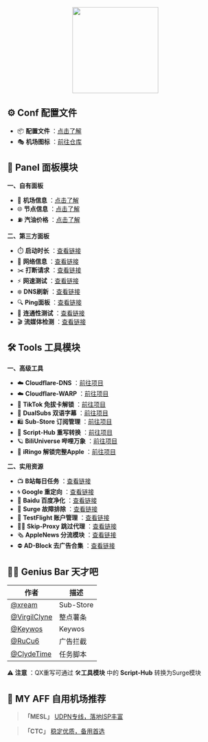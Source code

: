 <div align="center">
 <img src="https://raw.githubusercontent.com/cc63/Surge/main/Module/Surge.png" width="200">
</div>

## ⚙️ Conf 配置文件
-  📦 **配置文件** ：[点击了解](https://github.com/cc63/Surge/tree/main/Conf)
-  🎭 **机场图标** ：[前往仓库](https://github.com/cc63/ICON)


## 🌠 Panel 面板模块

**一、自有面板**
- 🚁 **机场信息** ：[点击了解](https://github.com/cc63/Surge/tree/main/Module/Panel/Sub-info)
- 🌐 **节点信息** ：[点击了解](https://github.com/cc63/Surge/tree/main/Module/Panel/IP-info)
- ⛽ **汽油价格** ：[点击了解](https://github.com/cc63/Surge/tree/main/Module/Panel/QiYou)

**二、第三方面板**
- ⏱️ **启动时长** ：[查看链接](https://github.com/Rabbit-Spec/Surge/tree/Master/Module/Panel/Surge-Pro)
- 🪩 **网络信息** ：[查看链接](https://raw.githubusercontent.com/xream/scripts/main/surge/modules/network-info/net-lsp-x.sgmodule)
- ✂️ **打断请求** ：[查看链接](https://raw.githubusercontent.com/xream/scripts/main/surge/modules/kill-active-requests/index.sgmodule)
- ⚡️ **网速测试** ：[查看链接](https://raw.githubusercontent.com/getsomecat/GetSomeCats/Surge/modules/Panel/Net_Speed/Net_Speed.sgmodule)
- ❄️ **DNS刷新** ：[查看链接](https://github.com/Rabbit-Spec/Surge/tree/Master/Module/Panel/Flush-DNS)
- 🔍 **Ping面板** ：[查看链接](https://raw.githubusercontent.com/Keywos/rule/main/script/ping/ping.sgmodule)
- 🎯 **连通性测试** ：[查看链接](https://raw.githubusercontent.com/getsomecat/GetSomeCats/Surge/modules/Connectivity_Test.sgmodule)
- 🎬️ **流媒体检测** ：[查看链接](https://github.com/Rabbit-Spec/Surge/tree/Master/Module/Panel/Stream-All)


## 🛠️ Tools 工具模块

**一、高级工具**

- ☁️ **Cloudflare-DNS** ：[前往项目](https://github.com/VirgilClyne/Cloudflare/wiki/☁-Cloudflare:-🇩-DNS)
- ☁️ **Cloudflare-WARP** ：[前往项目](https://github.com/VirgilClyne/Cloudflare/wiki/☁-Cloudflare:-1%EF%B8%8F⃣-1.1.1.1-with-WARP)
- 🎵 **TikTok 免拔卡解锁** ：[前往项目](https://github.com/Semporia/TikTok-Unlock)
- 🍿️ **DualSubs 双语字幕** ：[前往项目](https://github.com/DualSubs)
- 🛍️ **Sub-Store 订阅管理** ：[前往项目](https://github.com/sub-store-org/Sub-Store/tree/master/config)
- 📝 **Script-Hub 重写转换** ：[前往项目](https://github.com/Script-Hub-Org/Script-Hub)
- 🪐 **BiliUniverse 哔哩万象** ：[前往项目](https://github.com/BiliUniverse/Universe)
- 🍎 **iRingo 解锁完整Apple** ：[前往项目](https://github.com/VirgilClyne/iRingo)


**二、实用资源**

- 📺 **B站每日任务** ：[查看链接](https://raw.githubusercontent.com/ClydeTime/BiliBili/main/modules/BiliBiliDailyBonus.sgmodule)
- 🌀 **Google 重定向** ：[查看链接](https://raw.githubusercontent.com/cc63/Surge/main/Module/Spec/Google_Rewrite.sgmodule)
- 🌝 **Baidu 百度净化** ：[查看链接](https://raw.githubusercontent.com/Keywos/rule/main/script/baidu_index/bd.sgmodule)
- 🧰 **Surge 故障排除** ：[查看链接](https://raw.githubusercontent.com/Keywos/rule/main/script/st/surgetool.sgmodule)
- 🛟 **TestFlight 账户管理** ：[查看链接](https://raw.githubusercontent.com/NobyDa/Script/master/Surge/Module/TestFlightAccount.sgmodule)
- 🏄‍♂️ **Skip-Proxy 跳过代理** ：[查看链接](https://raw.githubusercontent.com/mieqq/mieqq/master/skip-proxy-lists.sgmodule)
- 🗞️ **AppleNews 分流模块** ：[查看链接](https://raw.githubusercontent.com/cc63/Surge/main/Module/Spec/News.sgmodule)
- ⛔️ **AD-Block 去广告合集** ：[查看链接](https://raw.githubusercontent.com/blackmatrix7/ios_rule_script/master/rewrite/Surge/AdvertisingLite/AdvertisingLite_Mock.sgmodule)


## 🧑‍💻 Genius Bar 天才吧
| 作者         |  描述          |
|-------------|-------------------|
| [@xream](https://github.com/xream/scripts/tree/main/surge/modules)  | Sub-Store |
| [@VirgilClyne](https://github.com/VirgilClyne)  | 整点薯条  |
| [@Keywos](https://github.com/Keywos/rule/tree/main/script)  | Keywos  |
| [@RuCu6](https://github.com/RuCu6/QuanX)  | 广告拦截 |
| [@ClydeTime](https://github.com/ClydeTime/Quantumult)  | 任务脚本  |

⚠️ **注意** ：QX重写可通过 🛠️**工具模块** 中的 **Script-Hub** 转换为Surge模块







## 🤖 MY AFF 自用机场推荐

> **「MESL」** [UDPN专线，落地ISP丰富](https://in.mesl.cloud/#/register?code=ew06hQ6A)

> **「CTC」** [稳定优质，备用首选](https://www.jinglongyu.com/#/register?code=NhhJLvBB)
